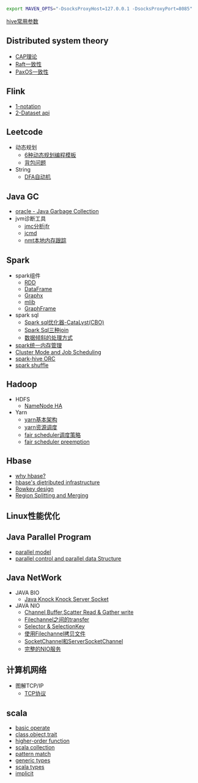 ```bash
export MAVEN_OPTS="-DsocksProxyHost=127.0.0.1 -DsocksProxyPort=8085"
```
[hive常用参数](https://149.129.33.202:5000/localfile/hive%E5%B8%B8%E7%94%A8%E5%8F%82%E6%95%B0%E9%85%8D%E7%BD%AE.ipynb)
## Distributed system theory
* [CAP理论](https://149.129.33.202:5000/localfile/Distributed%20System/2-CAP%E7%90%86%E8%AE%BA.ipynb)
* [Raft一致性](https://149.129.33.202:5000/localfile/Distributed%20System/3-raft%E4%B8%80%E8%87%B4%E6%80%A7.ipynb)
* [PaxOS一致性](https://149.129.33.202:5000/localfile/Distributed%20System/1-Paxos%E7%AE%97%E6%B3%95.ipynb)

## Flink
* [1-notation](https://149.129.33.202:5000/localfile/Flink/1-notion.ipynb)
* [2-Dataset api](https://149.129.33.202:5000/localfile/Flink/2-Dataset%20api.ipynb)

## Leetcode
* 动态规划
    * [6种动态规划编程模板](https://149.129.33.202:5000/localfile/Leetcode/DP/1-%E5%85%AD%E7%A7%8DDP.ipynb)
    * [背包问题](https://149.129.33.202:5000/localfile/Leetcode/DP/2-%E8%83%8C%E5%8C%85%E9%97%AE%E9%A2%98.ipynb)
* String
    * [DFA自动机](https://149.129.33.202:5000/localfile/Leetcode/Strings/DFA.ipynb)

## Java GC
* [oracle - Java Garbage Collection](https://149.129.33.202:5000/localfile/GC/oracle%20-%20Java%20Garbage%20Collection2.ipynb)
* jvm诊断工具
    * [jmc分析jfr](https://149.129.33.202:5000/localfile/GC/Java%20Diagnostic%20Tools/1-jfr.ipynb)
    * [jcmd](https://149.129.33.202:5000/localfile/GC/Java%20Diagnostic%20Tools/2-jcmd.ipynb)
    * [nmt本地内存跟踪](https://149.129.33.202:5000/localfile/GC/Java%20Diagnostic%20Tools/3-nmt.ipynb)

## Spark
* spark组件
    * [RDD](https://149.129.33.202:5000/localfile/Spark/spark%E7%BB%84%E4%BB%B6/1-RDD-doc.ipynb)
    * [DataFrame](https://149.129.33.202:5000/localfile/Spark/spark%E7%BB%84%E4%BB%B6/2-DataFrame%2CDataSet%E5%92%8CSql.ipynb)
    * [Graphx](https://149.129.33.202:5000/localfile/Spark/spark%E7%BB%84%E4%BB%B6/5-graphx.ipynb)
    * [mlib](https://149.129.33.202:5000/localfile/Spark/spark%E7%BB%84%E4%BB%B6/4-Spark%20MLib.ipynb)
    * [GraphFrame](https://149.129.33.202:5000/localfile/Spark/spark%E7%BB%84%E4%BB%B6/3-GraphFrame.ipynb)
* spark sql
    * [Spark sql优化器-CataLyst(CBO)](https://149.129.33.202:5000/localfile/Spark/Spark%20Sql%E4%BC%98%E5%8C%96%E5%99%A8%E5%BC%95%E6%93%8E-CataLyst%28CBO%29.ipynb)
    * [Spark Sql三种join](https://149.129.33.202:5000/localfile/Spark/Spark%20join%E7%9A%843%E7%A7%8D%E5%AE%9E%E7%8E%B0.ipynb)
    * [数据倾斜的处理方式](https://149.129.33.202:5000/localfile/Spark/Spark%E6%95%B0%E6%8D%AE%E5%80%BE%E6%96%9C.ipynb)
* [spark统一内存管理](https://149.129.33.202:5000/localfile/Spark/Spark%E7%BB%9F%E4%B8%80%E5%86%85%E5%AD%98%E7%AE%A1%E7%90%86.ipynb)
* [Cluster Mode and Job Scheduling](https://149.129.33.202:5000/localfile/Spark/Cluster%20Mode%20and%20Job%20Scheduling.ipynb)
* [spark-hive ORC](https://149.129.33.202:5000/localfile/Spark/spark-hive%20orc.ipynb)
* [spark shuffle](https://149.129.33.202:5000/localfile/Spark/spark%20shuffle%E7%90%86%E8%A7%A3.ipynb)

## Hadoop
* HDFS
    * [NameNode HA](https://149.129.33.202:5000/localfile/hadoop/Hdfs/NameNode%20HA.ipynb)
* Yarn
    * [yarn基本架构](https://149.129.33.202:5000/localfile/hadoop/Yarn/1-Yarn%E6%9E%B6%E6%9E%84.ipynb)
    * [yarn资源调度](https://github.com/lj72808up/JavaFeatures/blob/master/hadoop/Yarn/2-Yarn%E8%B0%83%E5%BA%A6.ipynb)
    * [fair scheduler调度策略](https://149.129.33.202:5000/localfile/hadoop/Yarn/3-FairScheduler%E8%B0%83%E5%BA%A6%E5%99%A8.ipynb)
    * [fair scheduler preemption](https://149.129.33.202:5000/localfile/hadoop/Yarn/4-FairScheduler%E7%9A%84%E6%8A%A2%E5%8D%A0%E6%9C%BA%E5%88%B6.ipynb)

## Hbase
- [why hbase?](http://149.129.33.202:5000/localfile/5beee9f776165a711d863e26334c9461772a8fc5/Hbase/1-Hbase%E5%9F%BA%E6%9C%AC%E6%A6%82%E5%BF%B5.ipynb)
- [hbase's dietributed infrastructure](http://149.129.33.202:5000/localfile/5beee9f776165a711d863e26334c9461772a8fc5/Hbase/2-Hbase%E7%B3%BB%E7%BB%9F%E6%9E%B6%E6%9E%84.ipynb)
- [Rowkey design](http://149.129.33.202:5000/localfile/5beee9f776165a711d863e26334c9461772a8fc5/Hbase/3-rowkey%E8%AE%BE%E8%AE%A1.ipynb)
- [Region Splitting and Merging](http://149.129.33.202:5000/localfile/5beee9f776165a711d863e26334c9461772a8fc5/Hbase/4-Region%20Splitting%20and%20Merging.ipynb)

## Linux性能优化

## Java Parallel Program
* [parallel model](http://149.129.33.202:5000/localfile/6a4009c8ea14bcbfc12995edf5450b1e01e86b74/Java%20Parallel%20program/1-parallel%20programming%20Model.ipynb)
* [parallel control and parallel data Structure](http://149.129.33.202:5000/localfile/6a4009c8ea14bcbfc12995edf5450b1e01e86b74/Java%20Parallel%20program/2-parallel%20control%20method.ipynb)

## Java NetWork
* JAVA BIO
	- [Java Knock Knock Server Socket](http://149.129.33.202:5000/localfile/5beee9f776165a711d863e26334c9461772a8fc5/Java%20NetWork/1-Java%20Knock%20Knock%20Server%20Socket.ipynb)
* JAVA NIO
    - [Channel,Buffer,Scatter Read & Gather write](http://149.129.33.202:5000/localfile/5beee9f776165a711d863e26334c9461772a8fc5/Java%20NetWork/2.2-Channel%E4%B8%8EBuffer.ipynb)
    - [Filechannel之间的transfer](https://149.129.33.202:5000/localfile/Java%20NetWork/2.3-Channel%20Transfers.ipynb)
    - [Selector & SelectionKey](http://149.129.33.202:5000/localfile/5beee9f776165a711d863e26334c9461772a8fc5/Java%20NetWork/2.4-Selector.ipynb)
    - [使用Filechannel拷贝文件](https://149.129.33.202:5000/localfile/Java%20NetWork/2.5%20FileChannel.ipynb)
    - [SocketChannel和ServerSocketChannel](https://149.129.33.202:5000/localfile/Java%20NetWork/2.6%20SocketChannel%E5%92%8CServerSocketChannel.ipynb)
    - [完整的NIO服务](https://149.129.33.202:5000/localfile/Java%20NetWork/2.7%20Non-blocking%20Sever.ipynb)


## 计算机网络
* 图解TCP/IP
    * [TCP协议](https://149.129.33.202:5000/localfile/%E8%AE%A1%E7%AE%97%E6%9C%BA%E7%BD%91%E7%BB%9C/%E5%9B%BE%E8%A7%A3TCP/6.1-TCP.ipynb)

## scala
* [basic operate](http://149.129.33.202:5000/localfile/6a4009c8ea14bcbfc12995edf5450b1e01e86b74/Scala/1-scala%E5%9F%BA%E6%9C%AC%E8%AF%AD%E6%B3%95%E4%B8%8E%E5%9F%BA%E6%9C%AC%E6%95%B0%E6%8D%AE%E7%BB%93%E6%9E%84.ipynb)
* [class,object,trait](http://149.129.33.202:5000/localfile/6a4009c8ea14bcbfc12995edf5450b1e01e86b74/Scala/2-%E7%B1%BB%E4%B8%8E%E5%AF%B9%E8%B1%A1%2C%E7%89%B9%E8%B4%A8.ipynb)
* [higher-order function](http://149.129.33.202:5000/localfile/6a4009c8ea14bcbfc12995edf5450b1e01e86b74/Scala/3-unapply%E4%B8%8E%E9%AB%98%E9%98%B6%E5%87%BD%E6%95%B0.ipynb)
* [scala collection](http://149.129.33.202:5000/localfile/6a4009c8ea14bcbfc12995edf5450b1e01e86b74/Scala/4-%E9%9B%86%E5%90%88.ipynb)
* [pattern match](http://149.129.33.202:5000/localfile/6a4009c8ea14bcbfc12995edf5450b1e01e86b74/Scala/5-%E6%A8%A1%E5%BC%8F%E5%8C%B9%E9%85%8D.ipynb)
* [generic types](http://149.129.33.202:5000/localfile/6a4009c8ea14bcbfc12995edf5450b1e01e86b74/Scala/6-%E6%B3%9B%E5%9E%8B.ipynb)
* [scala types](http://149.129.33.202:5000/localfile/6a4009c8ea14bcbfc12995edf5450b1e01e86b74/Scala/7-scala%E9%AB%98%E7%BA%A7%E7%B1%BB%E5%9E%8B.ipynb)
* [implicit](http://149.129.33.202:5000/localfile/6a4009c8ea14bcbfc12995edf5450b1e01e86b74/Scala/8-%E9%9A%90%E5%BC%8F%E8%BD%AC%E6%8D%A2.ipynb)
